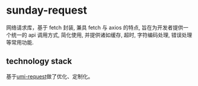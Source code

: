 # sunday-request

网络请求库，基于 fetch 封装, 兼具 fetch 与 axios 的特点, 旨在为开发者提供一个统一的 api 调用方式, 简化使用, 并提供诸如缓存, 超时, 字符编码处理, 错误处理等常用功能.

## technology stack

基于[umi-request](https://github.com/umijs/umi-request/)做了优化、定制化。